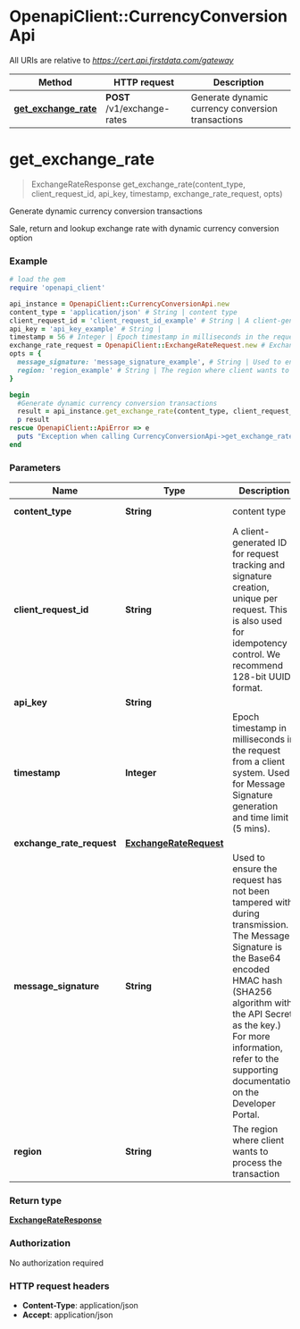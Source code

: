 # OpenapiClient::CurrencyConversionApi

All URIs are relative to *https://cert.api.firstdata.com/gateway*

Method | HTTP request | Description
------------- | ------------- | -------------
[**get_exchange_rate**](CurrencyConversionApi.md#get_exchange_rate) | **POST** /v1/exchange-rates | Generate dynamic currency conversion transactions


# **get_exchange_rate**
> ExchangeRateResponse get_exchange_rate(content_type, client_request_id, api_key, timestamp, exchange_rate_request, opts)

Generate dynamic currency conversion transactions

Sale, return and lookup exchange rate with dynamic currency conversion option

### Example
```ruby
# load the gem
require 'openapi_client'

api_instance = OpenapiClient::CurrencyConversionApi.new
content_type = 'application/json' # String | content type
client_request_id = 'client_request_id_example' # String | A client-generated ID for request tracking and signature creation, unique per request.  This is also used for idempotency control. We recommend 128-bit UUID format.
api_key = 'api_key_example' # String | 
timestamp = 56 # Integer | Epoch timestamp in milliseconds in the request from a client system. Used for Message Signature generation and time limit (5 mins).
exchange_rate_request = OpenapiClient::ExchangeRateRequest.new # ExchangeRateRequest | 
opts = {
  message_signature: 'message_signature_example', # String | Used to ensure the request has not been tampered with during transmission. The Message-Signature is the Base64 encoded HMAC hash (SHA256  algorithm with the API Secret as the key.) For more information, refer to the supporting documentation on the Developer Portal.
  region: 'region_example' # String | The region where client wants to process the transaction
}

begin
  #Generate dynamic currency conversion transactions
  result = api_instance.get_exchange_rate(content_type, client_request_id, api_key, timestamp, exchange_rate_request, opts)
  p result
rescue OpenapiClient::ApiError => e
  puts "Exception when calling CurrencyConversionApi->get_exchange_rate: #{e}"
end
```

### Parameters

Name | Type | Description  | Notes
------------- | ------------- | ------------- | -------------
 **content_type** | **String**| content type | [default to &#39;application/json&#39;]
 **client_request_id** | **String**| A client-generated ID for request tracking and signature creation, unique per request.  This is also used for idempotency control. We recommend 128-bit UUID format. | 
 **api_key** | **String**|  | 
 **timestamp** | **Integer**| Epoch timestamp in milliseconds in the request from a client system. Used for Message Signature generation and time limit (5 mins). | 
 **exchange_rate_request** | [**ExchangeRateRequest**](ExchangeRateRequest.md)|  | 
 **message_signature** | **String**| Used to ensure the request has not been tampered with during transmission. The Message-Signature is the Base64 encoded HMAC hash (SHA256  algorithm with the API Secret as the key.) For more information, refer to the supporting documentation on the Developer Portal. | [optional] 
 **region** | **String**| The region where client wants to process the transaction | [optional] 

### Return type

[**ExchangeRateResponse**](ExchangeRateResponse.md)

### Authorization

No authorization required

### HTTP request headers

 - **Content-Type**: application/json
 - **Accept**: application/json



